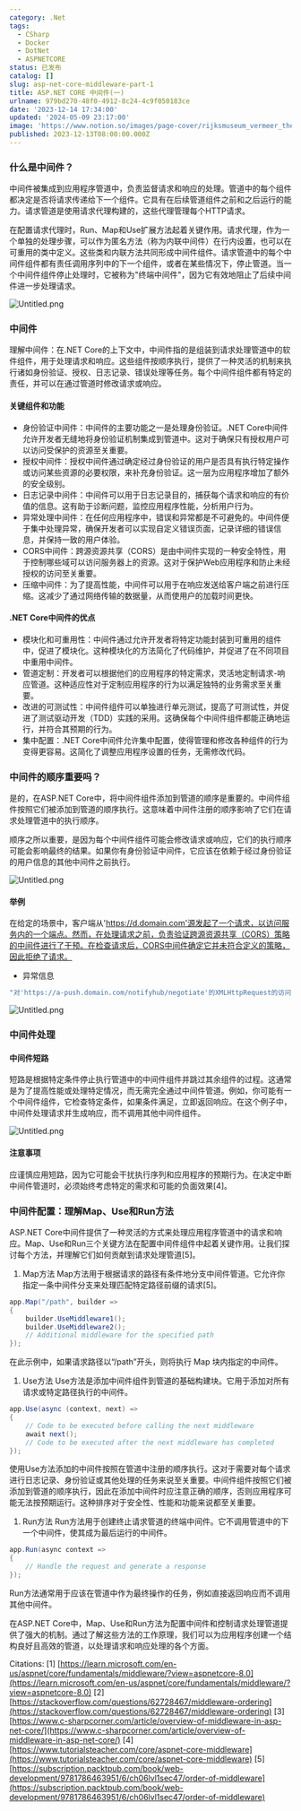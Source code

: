 ```yaml
---
category: .Net
tags:
  - CSharp
  - Docker
  - DotNet
  - ASPNETCORE
status: 已发布
catalog: []
slug: asp-net-core-middleware-part-1
title: ASP.NET CORE 中间件(一)
urlname: 979bd270-48f0-4912-8c24-4c9f050183ce
date: '2023-12-14 17:34:00'
updated: '2024-05-09 23:17:00'
image: 'https://www.notion.so/images/page-cover/rijksmuseum_vermeer_the_milkmaid.jpg'
published: 2023-12-13T08:00:00.000Z
---
```


### 什么是中间件？


中间件被集成到应用程序管道中，负责监督请求和响应的处理。管道中的每个组件都决定是否将请求传递给下一个组件。它具有在后续管道组件之前和之后运行的能力。请求管道是使用请求代理构建的，这些代理管理每个HTTP请求。


在配置请求代理时，Run、Map和Use扩展方法起着关键作用。请求代理，作为一个单独的处理步骤，可以作为匿名方法（称为内联中间件）在行内设置，也可以在可重用的类中定义。这些类和内联方法共同形成中间件组件。请求管道中的每个中间件组件都有责任调用序列中的下一个组件，或者在某些情况下，停止管道。当一个中间件组件停止处理时，它被称为"终端中间件"，因为它有效地阻止了后续中间件进一步处理请求。


![Untitled.png](https://prod-files-secure.s3.us-west-2.amazonaws.com/5d24fe63-e567-4804-86f9-9fdc62e13082/da807807-d02d-4fa1-86b6-db45e4678714/Untitled.png?X-Amz-Algorithm=AWS4-HMAC-SHA256&X-Amz-Content-Sha256=UNSIGNED-PAYLOAD&X-Amz-Credential=ASIAZI2LB466VT2H5KHS%2F20250309%2Fus-west-2%2Fs3%2Faws4_request&X-Amz-Date=20250309T053305Z&X-Amz-Expires=3600&X-Amz-Security-Token=IQoJb3JpZ2luX2VjECUaCXVzLXdlc3QtMiJHMEUCIQCawZKLm6Spo24eYlNPqgn0bE0b431qseAx5jbx2rmJ4QIgIVGspfNWBQ9zw13A5lbALwIYOsOnIBSArAY7J%2B5V%2BuUq%2FwMIbhAAGgw2Mzc0MjMxODM4MDUiDJZD0k12M8aBd7pWXCrcAxO%2BaZ1ZCJQ9arA0WgO0sE4pynHxiE3WGYXXfGx3KwzBwtngV98A73b8ZhY0OmjirwPPiDel%2FjpEpSKuXURZ7BfM72183%2FNwN8GhftDsF6IVwNqXNK2VrTAFIlkOCfvB%2FmpPZSAjvronYwt4n6N%2BXxnAydxb%2B7alyg%2BbaeLg4APPcpSFY1RadTbJ0qifOf%2BwKKVCrw8ZfoaY5b98SpRLZUrpS84qjJxXUZuKXwyY18rEc1kwXNyuweXbF5QWtG5YI7DjzBfw1W9YE9cnNrVvYErhPygRB%2FDJx3tO2fxIJFfVBH727iAki2Evb85VDo8pi9CgAFczniuxQr%2FmRblNI6bmt1brUvUM1NFAh8m8mM7vV%2FIoLhFJNBNDFpFdiVegBZWi0JCFx6ok6AOFFRum26P1AcS3G0UyvcBDC8y417Tijzr07dMl%2BGDzl5rB%2Bq5f%2BJzELc6gBDuQEFef%2FbT1yjo%2BopLT9z53sxe6wX7LoLRKpnCUUPgB%2BrpTXhQOWd7pHe967zg%2BGvo9cWQxc%2BZqqvwmS4%2FRr6snbVvYB6Pg0ZgW%2F5oi%2Fe4UmcD7HCgpdJ1g3%2BhWRtjTLCaXAf9PhNNYoZdRjXwwYB2VFkvm7x4RvBFn1kwnOUKAYBRi7vIIMM7GtL4GOqUBy34LQpu6eHtxUO4BX5PO9UQ4Frd%2B4bo8VdRCHakpztQjTrguoMwvkLDstlxJJeSsb3X41C40VDcIPtt48ZilG8JP4fMLkmY%2FFbohVaC5AfCukiwBJlebz3273E5Oc93Q4Gw%2FzIlaonmQYfzyW%2FoVawRxH09TwOFKp1RbYJoN82qiC2Uh4zbU%2F4sNU58NrL4wND5pbV22hmEqBw4GEktRRHVg80wR&X-Amz-Signature=f76862dc8e7b4dcb06afa2f2a469de7f826949e7568aa2ecc4814cb838af672e&X-Amz-SignedHeaders=host&x-id=GetObject)


### 中间件


理解中间件：在.NET Core的上下文中，中间件指的是组装到请求处理管道中的软件组件，用于处理请求和响应。这些组件按顺序执行，提供了一种灵活的机制来执行诸如身份验证、授权、日志记录、错误处理等任务。每个中间件组件都有特定的责任，并可以在通过管道时修改请求或响应。


#### 关键组件和功能

- 身份验证中间件：中间件的主要功能之一是处理身份验证。.NET Core中间件允许开发者无缝地将身份验证机制集成到管道中。这对于确保只有授权用户可以访问受保护的资源至关重要。
- 授权中间件：授权中间件通过确定经过身份验证的用户是否具有执行特定操作或访问某些资源的必要权限，来补充身份验证。这一层为应用程序增加了额外的安全级别。
- 日志记录中间件：中间件可以用于日志记录目的，捕获每个请求和响应的有价值的信息。这有助于诊断问题，监控应用程序性能，分析用户行为。
- 异常处理中间件：在任何应用程序中，错误和异常都是不可避免的。中间件便于集中处理异常，确保开发者可以实现自定义错误页面，记录详细的错误信息，并保持一致的用户体验。
- CORS中间件：跨源资源共享（CORS）是由中间件实现的一种安全特性，用于控制哪些域可以访问服务器上的资源。这对于保护Web应用程序和防止未经授权的访问至关重要。
- 压缩中间件：为了提高性能，中间件可以用于在响应发送给客户端之前进行压缩。这减少了通过网络传输的数据量，从而使用户的加载时间更快。

#### .NET Core中间件的优点

- 模块化和可重用性：中间件通过允许开发者将特定功能封装到可重用的组件中，促进了模块化。这种模块化的方法简化了代码维护，并促进了在不同项目中重用中间件。
- 管道定制：开发者可以根据他们的应用程序的特定需求，灵活地定制请求-响应管道。这种适应性对于定制应用程序的行为以满足独特的业务需求至关重要。
- 改进的可测试性：中间件组件可以单独进行单元测试，提高了可测试性，并促进了测试驱动开发（TDD）实践的采用。这确保每个中间件组件都能正确地运行，并符合其预期的行为。
- 集中配置：.NET Core中间件允许集中配置，使得管理和修改各种组件的行为变得更容易。这简化了调整应用程序设置的任务，无需修改代码。

### 中间件的顺序重要吗？


是的，在ASP.NET Core中，将中间件组件添加到管道的顺序是重要的。中间件组件按照它们被添加到管道的顺序执行。这意味着中间件注册的顺序影响了它们在请求处理管道中的执行顺序。


顺序之所以重要，是因为每个中间件组件可能会修改请求或响应，它们的执行顺序可能会影响最终的结果。如果你有身份验证中间件，它应该在依赖于经过身份验证的用户信息的其他中间件之前执行。


![Untitled.png](https://prod-files-secure.s3.us-west-2.amazonaws.com/5d24fe63-e567-4804-86f9-9fdc62e13082/24f795a2-1c5a-4a6b-a0d8-2afb160076f1/Untitled.png?X-Amz-Algorithm=AWS4-HMAC-SHA256&X-Amz-Content-Sha256=UNSIGNED-PAYLOAD&X-Amz-Credential=ASIAZI2LB466VT2H5KHS%2F20250309%2Fus-west-2%2Fs3%2Faws4_request&X-Amz-Date=20250309T053305Z&X-Amz-Expires=3600&X-Amz-Security-Token=IQoJb3JpZ2luX2VjECUaCXVzLXdlc3QtMiJHMEUCIQCawZKLm6Spo24eYlNPqgn0bE0b431qseAx5jbx2rmJ4QIgIVGspfNWBQ9zw13A5lbALwIYOsOnIBSArAY7J%2B5V%2BuUq%2FwMIbhAAGgw2Mzc0MjMxODM4MDUiDJZD0k12M8aBd7pWXCrcAxO%2BaZ1ZCJQ9arA0WgO0sE4pynHxiE3WGYXXfGx3KwzBwtngV98A73b8ZhY0OmjirwPPiDel%2FjpEpSKuXURZ7BfM72183%2FNwN8GhftDsF6IVwNqXNK2VrTAFIlkOCfvB%2FmpPZSAjvronYwt4n6N%2BXxnAydxb%2B7alyg%2BbaeLg4APPcpSFY1RadTbJ0qifOf%2BwKKVCrw8ZfoaY5b98SpRLZUrpS84qjJxXUZuKXwyY18rEc1kwXNyuweXbF5QWtG5YI7DjzBfw1W9YE9cnNrVvYErhPygRB%2FDJx3tO2fxIJFfVBH727iAki2Evb85VDo8pi9CgAFczniuxQr%2FmRblNI6bmt1brUvUM1NFAh8m8mM7vV%2FIoLhFJNBNDFpFdiVegBZWi0JCFx6ok6AOFFRum26P1AcS3G0UyvcBDC8y417Tijzr07dMl%2BGDzl5rB%2Bq5f%2BJzELc6gBDuQEFef%2FbT1yjo%2BopLT9z53sxe6wX7LoLRKpnCUUPgB%2BrpTXhQOWd7pHe967zg%2BGvo9cWQxc%2BZqqvwmS4%2FRr6snbVvYB6Pg0ZgW%2F5oi%2Fe4UmcD7HCgpdJ1g3%2BhWRtjTLCaXAf9PhNNYoZdRjXwwYB2VFkvm7x4RvBFn1kwnOUKAYBRi7vIIMM7GtL4GOqUBy34LQpu6eHtxUO4BX5PO9UQ4Frd%2B4bo8VdRCHakpztQjTrguoMwvkLDstlxJJeSsb3X41C40VDcIPtt48ZilG8JP4fMLkmY%2FFbohVaC5AfCukiwBJlebz3273E5Oc93Q4Gw%2FzIlaonmQYfzyW%2FoVawRxH09TwOFKp1RbYJoN82qiC2Uh4zbU%2F4sNU58NrL4wND5pbV22hmEqBw4GEktRRHVg80wR&X-Amz-Signature=28127486ffc5a9b0e1206ca04c8fa420f58aeacba96ddc0afc31dbc64740cf7a&X-Amz-SignedHeaders=host&x-id=GetObject)


#### 举例


在给定的场景中，客户端从'https://d.domain.com'源发起了一个请求，以访问服务内的一个端点。然而，在处理请求之前，负责验证跨源资源共享（CORS）策略的中间件进行了干预。在检查请求后，CORS中间件确定它并未符合定义的策略，因此拒绝了请求。

- 异常信息

```c#
"对'https://a-push.domain.com/notifyhub/negotiate'的XMLHttpRequest的访问，源自'https://d.domain.com'，已被CORS策略阻止：预检请求的响应未通过访问控制检查：请求的资源上没有'Access-Control-Allow-Origin'头。"[1][2][3]
```


![Untitled.png](https://prod-files-secure.s3.us-west-2.amazonaws.com/5d24fe63-e567-4804-86f9-9fdc62e13082/371d9517-dafe-4432-94b7-2d14d1593167/Untitled.png?X-Amz-Algorithm=AWS4-HMAC-SHA256&X-Amz-Content-Sha256=UNSIGNED-PAYLOAD&X-Amz-Credential=ASIAZI2LB466VT2H5KHS%2F20250309%2Fus-west-2%2Fs3%2Faws4_request&X-Amz-Date=20250309T053305Z&X-Amz-Expires=3600&X-Amz-Security-Token=IQoJb3JpZ2luX2VjECUaCXVzLXdlc3QtMiJHMEUCIQCawZKLm6Spo24eYlNPqgn0bE0b431qseAx5jbx2rmJ4QIgIVGspfNWBQ9zw13A5lbALwIYOsOnIBSArAY7J%2B5V%2BuUq%2FwMIbhAAGgw2Mzc0MjMxODM4MDUiDJZD0k12M8aBd7pWXCrcAxO%2BaZ1ZCJQ9arA0WgO0sE4pynHxiE3WGYXXfGx3KwzBwtngV98A73b8ZhY0OmjirwPPiDel%2FjpEpSKuXURZ7BfM72183%2FNwN8GhftDsF6IVwNqXNK2VrTAFIlkOCfvB%2FmpPZSAjvronYwt4n6N%2BXxnAydxb%2B7alyg%2BbaeLg4APPcpSFY1RadTbJ0qifOf%2BwKKVCrw8ZfoaY5b98SpRLZUrpS84qjJxXUZuKXwyY18rEc1kwXNyuweXbF5QWtG5YI7DjzBfw1W9YE9cnNrVvYErhPygRB%2FDJx3tO2fxIJFfVBH727iAki2Evb85VDo8pi9CgAFczniuxQr%2FmRblNI6bmt1brUvUM1NFAh8m8mM7vV%2FIoLhFJNBNDFpFdiVegBZWi0JCFx6ok6AOFFRum26P1AcS3G0UyvcBDC8y417Tijzr07dMl%2BGDzl5rB%2Bq5f%2BJzELc6gBDuQEFef%2FbT1yjo%2BopLT9z53sxe6wX7LoLRKpnCUUPgB%2BrpTXhQOWd7pHe967zg%2BGvo9cWQxc%2BZqqvwmS4%2FRr6snbVvYB6Pg0ZgW%2F5oi%2Fe4UmcD7HCgpdJ1g3%2BhWRtjTLCaXAf9PhNNYoZdRjXwwYB2VFkvm7x4RvBFn1kwnOUKAYBRi7vIIMM7GtL4GOqUBy34LQpu6eHtxUO4BX5PO9UQ4Frd%2B4bo8VdRCHakpztQjTrguoMwvkLDstlxJJeSsb3X41C40VDcIPtt48ZilG8JP4fMLkmY%2FFbohVaC5AfCukiwBJlebz3273E5Oc93Q4Gw%2FzIlaonmQYfzyW%2FoVawRxH09TwOFKp1RbYJoN82qiC2Uh4zbU%2F4sNU58NrL4wND5pbV22hmEqBw4GEktRRHVg80wR&X-Amz-Signature=ae921a45fa84c0879473eb9fc70ecc1f8b7403e33fa9323aa0d1af8e793fb077&X-Amz-SignedHeaders=host&x-id=GetObject)


### 中间件处理


#### 中间件短路
短路是根据特定条件停止执行管道中的中间件组件并跳过其余组件的过程。这通常是为了提高性能或处理特定情况，而无需完全通过中间件管道。例如，你可能有一个中间件组件，它检查特定条件，如果条件满足，立即返回响应。在这个例子中，中间件处理请求并生成响应，而不调用其他中间件组件。


![Untitled.png](https://prod-files-secure.s3.us-west-2.amazonaws.com/5d24fe63-e567-4804-86f9-9fdc62e13082/e8a1d943-cb51-4723-936e-23c6af2fb0f9/Untitled.png?X-Amz-Algorithm=AWS4-HMAC-SHA256&X-Amz-Content-Sha256=UNSIGNED-PAYLOAD&X-Amz-Credential=ASIAZI2LB466VT2H5KHS%2F20250309%2Fus-west-2%2Fs3%2Faws4_request&X-Amz-Date=20250309T053305Z&X-Amz-Expires=3600&X-Amz-Security-Token=IQoJb3JpZ2luX2VjECUaCXVzLXdlc3QtMiJHMEUCIQCawZKLm6Spo24eYlNPqgn0bE0b431qseAx5jbx2rmJ4QIgIVGspfNWBQ9zw13A5lbALwIYOsOnIBSArAY7J%2B5V%2BuUq%2FwMIbhAAGgw2Mzc0MjMxODM4MDUiDJZD0k12M8aBd7pWXCrcAxO%2BaZ1ZCJQ9arA0WgO0sE4pynHxiE3WGYXXfGx3KwzBwtngV98A73b8ZhY0OmjirwPPiDel%2FjpEpSKuXURZ7BfM72183%2FNwN8GhftDsF6IVwNqXNK2VrTAFIlkOCfvB%2FmpPZSAjvronYwt4n6N%2BXxnAydxb%2B7alyg%2BbaeLg4APPcpSFY1RadTbJ0qifOf%2BwKKVCrw8ZfoaY5b98SpRLZUrpS84qjJxXUZuKXwyY18rEc1kwXNyuweXbF5QWtG5YI7DjzBfw1W9YE9cnNrVvYErhPygRB%2FDJx3tO2fxIJFfVBH727iAki2Evb85VDo8pi9CgAFczniuxQr%2FmRblNI6bmt1brUvUM1NFAh8m8mM7vV%2FIoLhFJNBNDFpFdiVegBZWi0JCFx6ok6AOFFRum26P1AcS3G0UyvcBDC8y417Tijzr07dMl%2BGDzl5rB%2Bq5f%2BJzELc6gBDuQEFef%2FbT1yjo%2BopLT9z53sxe6wX7LoLRKpnCUUPgB%2BrpTXhQOWd7pHe967zg%2BGvo9cWQxc%2BZqqvwmS4%2FRr6snbVvYB6Pg0ZgW%2F5oi%2Fe4UmcD7HCgpdJ1g3%2BhWRtjTLCaXAf9PhNNYoZdRjXwwYB2VFkvm7x4RvBFn1kwnOUKAYBRi7vIIMM7GtL4GOqUBy34LQpu6eHtxUO4BX5PO9UQ4Frd%2B4bo8VdRCHakpztQjTrguoMwvkLDstlxJJeSsb3X41C40VDcIPtt48ZilG8JP4fMLkmY%2FFbohVaC5AfCukiwBJlebz3273E5Oc93Q4Gw%2FzIlaonmQYfzyW%2FoVawRxH09TwOFKp1RbYJoN82qiC2Uh4zbU%2F4sNU58NrL4wND5pbV22hmEqBw4GEktRRHVg80wR&X-Amz-Signature=29d1778059a2e818a94c3ed4144112f69c2bcdfcd45b41b7897f375c4b334be9&X-Amz-SignedHeaders=host&x-id=GetObject)


#### 注意事项


应谨慎应用短路，因为它可能会干扰执行序列和应用程序的预期行为。在决定中断中间件管道时，必须始终考虑特定的需求和可能的负面效果[4]。


### 中间件配置：理解Map、Use和Run方法


ASP.NET Core中间件提供了一种灵活的方式来处理应用程序管道中的请求和响应。Map、Use和Run三个关键方法在配置中间件组件中起着关键作用。让我们探讨每个方法，并理解它们如何贡献到请求处理管道[5]。

1. Map方法
Map方法用于根据请求的路径有条件地分支中间件管道。它允许你指定一条中间件分支来处理匹配特定路径前缀的请求[5]。

```c#
app.Map("/path", builder =>
{
    builder.UseMiddleware1();
    builder.UseMiddleware2();
    // Additional middleware for the specified path
});
```


在此示例中，如果请求路径以“/path”开头，则将执行 Map 块内指定的中间件。

1. Use方法
Use方法是添加中间件组件到管道的基础构建块。它用于添加对所有请求或特定路径执行的中间件。

```c#
app.Use(async (context, next) =>
{
    // Code to be executed before calling the next middleware
    await next();
    // Code to be executed after the next middleware has completed
});
```


使用Use方法添加的中间件按照在管道中注册的顺序执行。这对于需要对每个请求进行日志记录、身份验证或其他处理的任务来说至关重要。中间件组件按照它们被添加到管道的顺序执行，因此在添加中间件时应注意正确的顺序，否则应用程序可能无法按预期运行。这种排序对于安全性、性能和功能来说都至关重要。

1. Run方法
Run方法用于创建终止请求管道的终端中间件。它不调用管道中的下一个中间件，使其成为最后运行的中间件。

```c#
app.Run(async context =>
{
    // Handle the request and generate a response
});
```


Run方法通常用于应该在管道中作为最终操作的任务，例如直接返回响应而不调用其他中间件。


在ASP.NET Core中，Map、Use和Run方法为配置中间件和控制请求处理管道提供了强大的机制。通过了解这些方法的工作原理，我们可以为应用程序创建一个结构良好且高效的管道，以处理请求和响应处理的各个方面。


Citations:
[1] [https://learn.microsoft.com/en-us/aspnet/core/fundamentals/middleware/?view=aspnetcore-8.0](https://learn.microsoft.com/en-us/aspnet/core/fundamentals/middleware/?view=aspnetcore-8.0)
[2] [https://stackoverflow.com/questions/62728467/middleware-ordering](https://stackoverflow.com/questions/62728467/middleware-ordering)
[3] [https://www.c-sharpcorner.com/article/overview-of-middleware-in-asp-net-core/](https://www.c-sharpcorner.com/article/overview-of-middleware-in-asp-net-core/)
[4] [https://www.tutorialsteacher.com/core/aspnet-core-middleware](https://www.tutorialsteacher.com/core/aspnet-core-middleware)
[5] [https://subscription.packtpub.com/book/web-development/9781786463951/6/ch06lvl1sec47/order-of-middleware](https://subscription.packtpub.com/book/web-development/9781786463951/6/ch06lvl1sec47/order-of-middleware)

